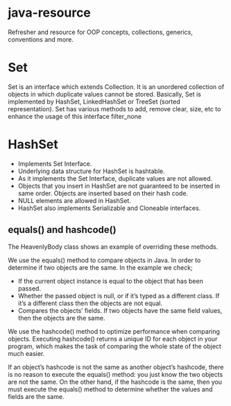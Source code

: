 # java-resource
Refresher and resource for OOP concepts, collections, generics, conventions and more.

# Set

Set is an interface which extends Collection. It is an unordered collection of objects in which duplicate values cannot be stored.
Basically, Set is implemented by HashSet, LinkedHashSet or TreeSet (sorted representation).
Set has various methods to add, remove clear, size, etc to enhance the usage of this interface
filter_none

# HashSet

- Implements Set Interface.
- Underlying data structure for HashSet is hashtable.
- As it implements the Set Interface, duplicate values are not allowed.
- Objects that you insert in HashSet are not guaranteed to be inserted in same order. Objects are inserted based on their hash code.
- NULL elements are allowed in HashSet.
- HashSet also implements Serializable and Cloneable interfaces.

## equals() and hashcode()

The HeavenlyBody class shows an example of overriding
these methods.

We use the equals() method to compare objects in Java. In order to determine if two objects are the same. In the example
we check; 
- If the current object instance is equal to the object that has been passed.
- Whether the passed object is null, or if it’s typed as a different class. If it’s a different class then the objects are not equal.
- Compares the objects’ fields.  If two objects have the same field values, then the objects are the same.

We use the hashcode() method to optimize performance when comparing objects. Executing  hashcode() returns a unique ID for each object in your program, which makes the task of comparing the whole state of the object much easier.

If an object’s hashcode is not the same as another object’s hashcode, there is no reason to execute the equals() method: you just know the two objects are not the same. On the other hand, if the hashcode is the same, then you must execute the equals() method to determine whether the values and fields are the same.
